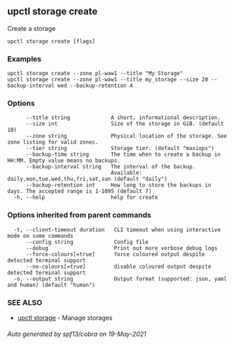 ## upctl storage create

Create a storage

```
upctl storage create [flags]
```

### Examples

```
upctl storage create --zone pl-waw1 --title "My Storage"
upctl storage create --zone pl-waw1 --title my_storage --size 20 --backup-interval wed --backup-retention 4
```

### Options

```
      --title string             A short, informational description.
      --size int                 Size of the storage in GiB. (default 10)
      --zone string              Physical location of the storage. See zone listing for valid zones.
      --tier string              Storage tier. (default "maxiops")
      --backup-time string       The time when to create a backup in HH:MM. Empty value means no backups.
      --backup-interval string   The interval of the backup.
                                 Available: daily,mon,tue,wed,thu,fri,sat,sun (default "daily")
      --backup-retention int     How long to store the backups in days. The accepted range is 1-1095 (default 7)
  -h, --help                     help for create
```

### Options inherited from parent commands

```
  -t, --client-timeout duration   CLI timeout when using interactive mode on some commands
      --config string             Config file
      --debug                     Print out more verbose debug logs
      --force-colours[=true]      force coloured output despite detected terminal support
      --no-colours[=true]         disable coloured output despite detected terminal support
  -o, --output string             Output format (supported: json, yaml and human) (default "human")
```

### SEE ALSO

* [upctl storage](upctl_storage.md)	 - Manage storages

###### Auto generated by spf13/cobra on 19-May-2021
